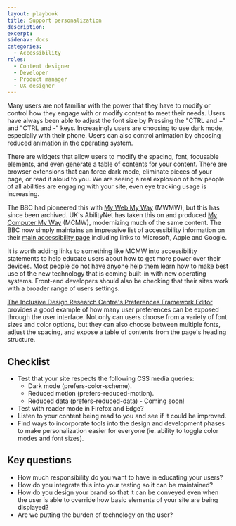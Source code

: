 ```yaml
---
layout: playbook
title: Support personalization
description: 
excerpt: 
sidenav: docs
categories:
  - Accessibility
roles:
  - Content designer
  - Developer
  - Product manager
  - UX designer
---
```


Many users are not familiar with the power that they have to modify or control how they engage with or modify content to meet their needs. Users have always been able to adjust the font size by Pressing the "CTRL and +" and "CTRL and -" keys. Increasingly users are choosing to use dark mode, especially with their phone. Users can also control animation by choosing reduced animation in the operating system.

There are widgets that allow users to modify the spacing, font, focusable elements, and even generate a table of contents for your content. There are browser extensions that can force dark mode, eliminate pieces of your page, or read it aloud to you. We are seeing a real explosion of how people of all abilities are engaging with your site, even eye tracking usage is increasing.

The BBC had pioneered this with [My Web My Way](https://web.archive.org/web/20210123003228/http://www.bbc.co.uk/accessibility/index.shtml) (MWMW), but this has since been archived. UK's AbilityNet has taken this on and produced [My Computer My Way](https://mcmw.abilitynet.org.uk/) (MCMW), modernizing much of the same content. The BBC now simply maintains an impressive list of accessibility information on their [main accessibility page](https://www.bbc.co.uk/accessibility/) including links to Microsoft, Apple and Google.

It is worth adding links to something like MCMW into accessibility statements to help educate users about how to get more power over their devices. Most people do not have anyone help them learn how to make best use of the new technology that is coming built-in with new operating systems. Front-end developers  should also be checking that their sites work with a broader range of users settings.

[The Inclusive Design Research Centre's Preferences Framework Editor](https://idrc.ocadu.ca/) provides a good example of how many user preferences can be exposed through the user interface. Not only can users choose from a variety of font sizes and color options, but they can also choose between multiple fonts, adjust the spacing, and expose a table of contents from the page's heading structure.

## Checklist

* Test that your site respects the following CSS media queries:
    * Dark mode (prefers-color-scheme).
    * Reduced motion (prefers-reduced-motion).
    * Reduced data (prefers-reduced-data) - Coming soon!
* Test with reader mode in Firefox and Edge?
* Listen to your content being read to you and see if it could be improved.
* Find ways to incorporate tools into the design and development phases to make personalization easier for everyone (ie. ability to toggle color modes and font sizes).

## Key questions

* How much responsibility do you want to have in educating your users?
* How do you integrate this into your testing so it can be maintained?
* How do you design your brand so that it can be conveyed even when the user is able to override how basic elements of your site are being displayed? 
* Are we putting the burden of technology on the user?
